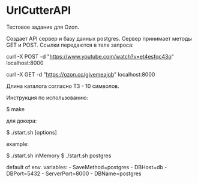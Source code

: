 # UrlCutterAPI

Тестовое задание для Ozon.

Создает API сервер и базу данных postgres.
Сервер принимает методы GET и POST. Ссылки передаются в теле запроса:

curl -X POST -d "https://www.youtube.com/watch?v=et4esfqc43o" localhost:8000

curl -X GET -d "https://ozon.cc/givemeajob" localhost:8000

Длина каталога согласно ТЗ - 10 символов.

Инструкция по использованию:

$ make

для докера:


$ ./start.sh [options] 

example:

$ ./start.sh inMemory
$ ./start.sh postgres

default of  env. variables:
  	- SaveMethod=postgres
  	- DBHost=db
  	- DBPort=5432
  	- ServerPort=8000
  	- DBName=postgres


